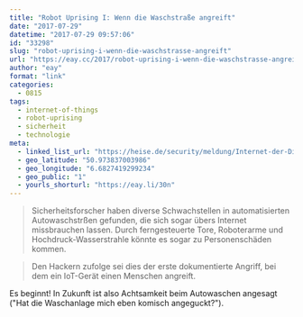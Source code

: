 ```yaml
---
title: "Robot Uprising I: Wenn die Waschstraße angreift"
date: "2017-07-29"
datetime: "2017-07-29 09:57:06"
id: "33298"
slug: "robot-uprising-i-wenn-die-waschstrasse-angreift"
url: "https://eay.cc/2017/robot-uprising-i-wenn-die-waschstrasse-angreift/"
author: "eay"
format: "link"
categories:
  - 0815
tags:
  - internet-of-things
  - robot-uprising
  - sicherheit
  - technologie
meta:
  - linked_list_url: "https://heise.de/security/meldung/Internet-der-Dinge-Wenn-die-Waschstrasse-angreift-3785654.html"
  - geo_latitude: "50.973837003986"
  - geo_longitude: "6.6827419299234"
  - geo_public: "1"
  - yourls_shorturl: "https://eay.li/30n"
---
```


> Sicherheitsforscher haben diverse Schwachstellen in automatisierten Autowaschstrßen gefunden, die sich sogar übers Internet missbrauchen lassen. Durch ferngesteuerte Tore, Roboterarme und Hochdruck-Wasserstrahle könnte es sogar zu Personenschäden kommen.

> Den Hackern zufolge sei dies der erste dokumentierte Angriff, bei dem ein IoT-Gerät einen Menschen angreift.

Es beginnt! In Zukunft ist also Achtsamkeit beim Autowaschen angesagt ("Hat die Waschanlage mich eben komisch angeguckt?").
